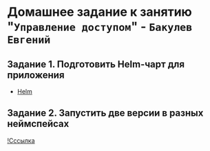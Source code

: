# Домашнее задание к занятию "`Управление доступом`" - `Бакулев Евгений`

## Задание 1. Подготовить Helm-чарт для приложения

- [Helm](https://github.com/garrkiss/kuber-helm/tree/main/helm)

## Задание 2. Запустить две версии в разных неймспейсах


[!Сссылка](https://github.com/garrkiss/kuber-user/blob/main/manifest/certrequest.yaml)
